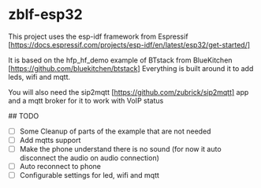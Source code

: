 # zblf-esp32

This project uses the esp-idf framework from Espressif [https://docs.espressif.com/projects/esp-idf/en/latest/esp32/get-started/]

It is based on the hfp_hf_demo example of BTstack from BlueKitchen [https://github.com/bluekitchen/btstack]
Everything is built around it to add leds, wifi and mqtt.

You will also need the sip2mqtt [https://github.com/zubrick/sip2mqtt] app and a mqtt broker for it to work with VoIP status

## TODO

- [ ] Some Cleanup of parts of the example that are not needed
- [ ] Add mqtts support
- [ ] Make the phone understand there is no sound (for now it auto disconnect the audio on audio connection)
- [ ] Auto reconnect to phone
- [ ] Configurable settings for led, wifi and mqtt
